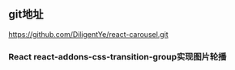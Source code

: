 ## git地址
https://github.com/DiligentYe/react-carousel.git


### React react-addons-css-transition-group实现图片轮播

